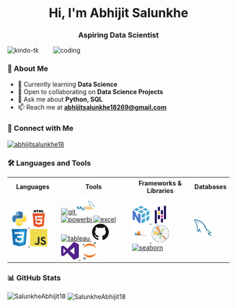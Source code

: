 <h1 align="center">Hi, I'm Abhijit Salunkhe</h1>
<h3 align="center">Aspiring Data Scientist</h3>

<img align="right" alt="coding" width="400" src="https://static.toiimg.com/thumb/width-350,height-197,imgsize-4784574,msid-103049311/103049311.jpg">

<p align="left"> 
  <img src="https://komarev.com/ghpvc/?username=kindo-tk&label=Profile%20views&color=0e75b6&style=flat" alt="kindo-tk" /> 
</p>

### 🌟 About Me
- 🌱 Currently learning **Data Science**
- 👯 Open to collaborating on **Data Science Projects**
- 💬 Ask me about **Python, SQL**
- 📫 Reach me at **abhijitsalunkhe18269@gmail.com**

### 🔗 Connect with Me
<p align="left">
  <a href="https://www.linkedin.com/in/abhijitsalunkhe18" target="_blank"><img align="center" src="https://raw.githubusercontent.com/rahuldkjain/github-profile-readme-generator/master/src/images/icons/Social/linked-in-alt.svg" alt="abhijitsalunkhe18" height="30" width="40" /></a>
</p>

### 🛠️ Languages and Tools
<table>
  <tr>
    <th>Languages</th>
    <th>Tools</th>
    <th>Frameworks & Libraries</th>
    <th>Databases</th>
  </tr>
  <tr>
    <td>
      <a href="https://www.python.org" target="_blank" rel="noreferrer">
        <img src="https://raw.githubusercontent.com/devicons/devicon/master/icons/python/python-original.svg" alt="python" width="40" height="40"/>
      </a>
      <a href="https://www.w3.org/html/" target="_blank" rel="noreferrer">
        <img src="https://raw.githubusercontent.com/devicons/devicon/master/icons/html5/html5-original-wordmark.svg" alt="html5" width="40" height="40"/>
      </a>
      <!-- CSS Icon -->
      <a href="https://www.w3schools.com/css/" target="_blank" rel="noreferrer">
        <img src="https://raw.githubusercontent.com/devicons/devicon/master/icons/css3/css3-original.svg" alt="css" width="40" height="40"/>
      </a>
      <a href="https://www.w3schools.com/js/" target="_blank" rel="noreferrer">
        <img src="https://raw.githubusercontent.com/devicons/devicon/master/icons/javascript/javascript-original.svg" alt="javascript" width="40" height="40"/>
      </a>
    </td>
    <td>
      <a href="https://git-scm.com/" target="_blank" rel="noreferrer">
        <img src="https://www.vectorlogo.zone/logos/git-scm/git-scm-icon.svg" alt="git" width="40" height="40"/>
      </a>
      <a href="https://www.mysql.com/" target="_blank" rel="noreferrer">
        <img src="https://raw.githubusercontent.com/devicons/devicon/master/icons/mysql/mysql-original-wordmark.svg" alt="mysql" width="40" height="40"/>
      </a>
      <a href="https://powerbi.microsoft.com/" target="_blank" rel="noreferrer">
        <img src="https://www.vectorlogo.zone/logos/microsoft_powerbi/microsoft_powerbi-icon.svg" alt="powerbi" width="40" height="40"/>
      </a>
      <a href="https://www.microsoft.com/en-us/microsoft-365/excel" target="_blank" rel="noreferrer">
        <img src="https://uxwing.com/wp-content/themes/uxwing/download/brands-and-social-media/microsoft-excel-icon.png" alt="excel" width="40" height="40"/>
      </a>
      <!-- Tableau Icon -->
      <a href="https://www.tableau.com/" target="_blank" rel="noreferrer">
        <img src="https://raw.githubusercontent.com/devicons/devicon/master/icons/tableau/tableau-original.svg" alt="tableau" width="40" height="40"/>
      </a>
      <a href="https://www.w3schools.com/git/" target="_blank" rel="noreferrer">
        <img src="https://raw.githubusercontent.com/devicons/devicon/master/icons/github/github-original.svg" alt="github" width="40" height="40"/>
      </a>
      <a href="https://www.w3schools.com/visualstudio/" target="_blank" rel="noreferrer">
        <img src="https://raw.githubusercontent.com/devicons/devicon/master/icons/visualstudio/visualstudio-plain.svg" alt="vscode" width="40" height="40"/>
      </a>
      <a href="https://www.w3schools.com/python/python_jupyter.asp" target="_blank" rel="noreferrer">
        <img src="https://raw.githubusercontent.com/devicons/devicon/master/icons/jupyter/jupyter-original.svg" alt="jupyter" width="40" height="40"/>
      </a>
    </td>
    <td>
      <a href="https://numpy.org/" target="_blank" rel="noreferrer">
        <img src="https://raw.githubusercontent.com/devicons/devicon/master/icons/numpy/numpy-original.svg" alt="numpy" width="40" height="40"/>
      </a>
      <a href="https://pandas.pydata.org/" target="_blank" rel="noreferrer">
        <img src="https://raw.githubusercontent.com/devicons/devicon/2ae2a900d2f041da66e950e4d48052658d850630/icons/pandas/pandas-original.svg" alt="pandas" width="40" height="40"/>
      </a>
      <a href="https://scikit-learn.org/" target="_blank" rel="noreferrer">
        <img src="https://github.com/scikit-learn/scikit-learn/blob/main/doc/logos/scikit-learn-logo.svg" alt="scikit-learn" width="40" height="40"/>
      </a>
      <a href="https://matplotlib.org/" target="_blank" rel="noreferrer">
        <img src="https://raw.githubusercontent.com/devicons/devicon/master/icons/matplotlib/matplotlib-original.svg" alt="matplotlib" width="40" height="40"/>
      </a>
      <a href="https://seaborn.pydata.org/" target="_blank" rel="noreferrer">
        <img src="https://seaborn.pydata.org/_images/logo-mark-lightbg.svg" alt="seaborn" width="40" height="40"/>
      </a>
    </td>
    <td>
      <a href="https://www.w3schools.com/sql/" target="_blank" rel="noreferrer">
        <img src="https://raw.githubusercontent.com/devicons/devicon/master/icons/mysql/mysql-original.svg" alt="sql" width="40" height="40"/>
      </a>
    </td>
  </tr>
</table>

### 📊 GitHub Stats
<p><img align="left" src="https://github-readme-stats.vercel.app/api/top-langs?username=SalunkheAbhijit18&show_icons=true&locale=en&layout=compact" alt="SalunkheAbhijit18" /></p>
<p>&nbsp;<img align="center" src="https://github-readme-stats.vercel.app/api?username=SalunkheAbhijit18&show_icons=true&locale=en" alt="SalunkheAbhijit18" /></p>
